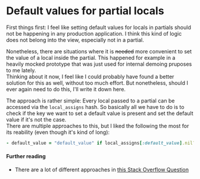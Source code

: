 # Default values for partial locals

First things first: I feel like setting default values for locals in partials
should not be happening in any production application. I think this kind of logic does
not belong into the view, especially not in a partial.

Nonetheless, there are situations where it is ~~needed~~ more convenient to set the value of a
local inside the partial. This happened for example in a heavily mocked prototype
that was just used for internal demoing pruposes to me lately.  
Thinking about it now, I feel like I could probably have found a better solution for this as well, without too
much effort. But nonetheless, should I ever again need to do this, I'll write it
down here.

The approach is rather simple: Every local passed to a partial can be accessed
via the `local_assigns` hash. So basically all we have to do is to check if the
key we want to set a default value is present and set the default value if it's
not the case.  
There are multiple approaches to this, but I liked the following the most for
its reability (even though it's kind of long):

```ruby
- default_value = "default_value" if local_assigns[:default_value].nil?
```

#### Further reading
* There are a lot of different approaches in [this Stack Overflow Question](https://stackoverflow.com/questions/2060561/optional-local-variables-in-rails-partial-templates-how-do-i-get-out-of-the-de)
